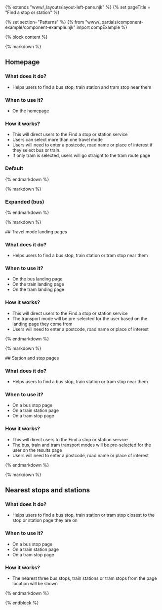 {% extends "www/_layouts/layout-left-pane.njk" %}
{% set pageTitle = "Find a stop or station" %}

{% set section="Patterns" %}
{% from "www/_partials/component-example/component-example.njk" import compExample %}

{% block content %}

{% markdown %}

## Homepage

### What does it do?

- Helps users to find a bus stop, train station and tram stop near them

### When to use it?

- On the homepage

### How it works?

- This will direct users to the Find a stop or station service
- Users can select more than one travel mode
- Users will need to enter a postcode, road name or place of interest if they select bus or train.
- If only tram is selected, users will go straight to the tram route page

### Default

{% endmarkdown %}

{% markdown %}

### Expanded (bus)

{% endmarkdown %}

{% markdown %}

## Travel mode landing pages

<h3>What does it do?</h3>

- Helps users to find a bus stop, train station or tram stop near them

<h3>When to use it?</h3>

- On the bus landing page
- On the train landing page
- On the tram landing page

<h3>How it works?</h3>

- This will direct users to the Find a stop or station service
- The transport mode will be pre-selected for the user based on the landing page they come from
- Users will need to enter a postcode, road name or place of interest

{% endmarkdown %}

{% markdown %}

## Station and stop pages

<h3>What does it do?</h3>

- Helps users to find a bus stop, train station or tram stop near them

<h3>When to use it?</h3>

- On a bus stop page
- On a train station page
- On a tram stop page

<h3>How it works?</h3>

- This will direct users to the Find a stop or station service
- The bus, train and tram transport modes will be pre-selected for the user on the results page
- Users will need to enter a postcode, road name or place of interest

{% endmarkdown %}

{% markdown %}

## Nearest stops and stations

<h3>What does it do?</h3>

- Helps users to find a bus stop, train station or tram stop closest to the stop or station page they are on

<h3>When to use it?</h3>

- On a bus stop page
- On a train station page
- On a tram stop page

<h3>How it works?</h3>

- The nearest three bus stops, train stations or tram stops from the page location will be shown

{% endmarkdown %}

{% endblock %}
